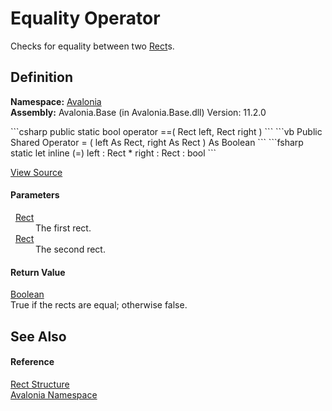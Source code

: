 # Equality Operator


Checks for equality between two <a href="T_Avalonia_Rect">Rect</a>s.



## Definition
**Namespace:** <a href="N_Avalonia">Avalonia</a>  
**Assembly:** Avalonia.Base (in Avalonia.Base.dll) Version: 11.2.0

<Tabs groupId="api-code-preview">
<TabItem value="csharp" label="C#">
```csharp
public static bool operator ==(
	Rect left,
	Rect right
)
```
</TabItem>
<TabItem value="vb" label="VB">
```vb
Public Shared Operator = ( 
	left As Rect,
	right As Rect
) As Boolean
```
</TabItem>
<TabItem value="fsharp" label="F#">
```fsharp
static let inline (=)
        left : Rect * 
        right : Rect  : bool
```
</TabItem>
</Tabs>



<a href="https://github.com/AvaloniaUI/Avalonia/tree/master/src/Avalonia.Base/Rect.cs#L170" title="View the source code">View Source</a>



#### Parameters
<dl><dt>  <a href="T_Avalonia_Rect">Rect</a></dt><dd>The first rect.</dd><dt>  <a href="T_Avalonia_Rect">Rect</a></dt><dd>The second rect.</dd></dl>

#### Return Value
<a href="https://learn.microsoft.com/dotnet/api/system.boolean" target="_blank" rel="noopener noreferrer">Boolean</a>  
True if the rects are equal; otherwise false.

## See Also


#### Reference
<a href="T_Avalonia_Rect">Rect Structure</a>  
<a href="N_Avalonia">Avalonia Namespace</a>  

